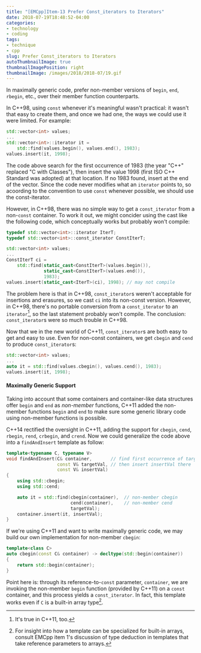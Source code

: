 ```yaml
---
title: "[EMCpp]Item-13 Prefer Const_iterators to Iterators"
date: 2018-07-19T18:48:52-04:00
categories:
- technology
- coding
tags:
- technique
- cpp
slug: Prefer Const_iterators to Iterators
autoThumbnailImage: true
thumbnailImagePosition: right
thumbnailImage: /images/2018/2018-07/19.gif
---
```


In maximally generic code, prefer non-member versions of `begin`, `end`, `rbegin`, etc., over their member function counterparts.
<!--more-->

In C++98, using `const` whenever it's meaningful wasn't practical: it wasn't that easy to create them, and once we had one, the ways we could use it were limited. For example:

```cpp
std::vector<int> values;
...
std::vector<int>::iterator it = 
    std::find(values.begin(), values.end(), 1983);
values.insert(it, 1998);
```

The code above search for the first occurrence of 1983 (the year "C++" replaced "C with Classes"), then insert the value 1998 (first ISO C++ Standard was adopted) at that location. If no 1983 found, insert at the end of the vector. Since the code never modifies what an `iterator` points to, so acoording to the convention to use `const` whenever possible, we should use the const-iterator. 

However, in C++98, there was no simple way to get a `const_iterator` from a non-`const` container. To work it out, we might concider using the cast like the following code, which conceptually works but probably won't compile:

```cpp
typedef std::vector<int>::iterator IterT;
typedef std::vector<int>::const_iterator ConstIterT;

std::vector<int> values;
...
ConstIterT ci = 
    std::find(static_cast<ConstIterT>(values.begin()),
              static_cast<ConstIterT>(values.end()),
              1983);
values.insert(static_cast<IterT>(ci), 1998); // may not compile
```

The problem here is that in C++98, `const_iterator`s weren't acceptable for insertions and erasures, so we cast `ci` into its non-const version. However, in C++98, there's no portable conversion from a `const_iterator` to an `iterator`[^1], so the last statement probably won't compile. The conclusion: `const_iterator`s were so much trouble in C++98.

Now that we in the new world of C++11, `const_iterator`s are both easy to get and easy to use. Even for non-const containers, we get `cbegin` and `cend` to produce `const_iterator`s:

```cpp
std::vector<int> values;
...
auto it = std::find(values.cbegin(), values.cend(), 1983);
values.insert(it, 1998);
```

#### Maximally Generic Support

Taking into account that some containers and container-like data structures offer `begin` and `end` as _non-member_ functions, C++11 added the non-member functions `begin` and `end` to make sure some generic library code using non-member functions is possible.

C++14 rectified the oversight in C++11, adding the support for `cbegin`, `cend`, `rbegin`, `rend`, `crbegin`, and `crend`. Now we could generalize the code above into a `findAndInsert` template as follow:

```cpp
template<typename C, typename V>
void findAndInsert(C& container,       // find first occurrence of targetVal in container
                   const V& targetVal, // then insert insertVal there
                   const V& insertVal)
{
    using std::cbegin;
    using std::cend;

    auto it = std::find(cbegin(container),  // non-member cbegin
                        cend(container),    // non-member cend
                        targetVal);
    container.insert(it, insertVal);
}
```

If we're using C++11 and want to write maximally generic code, we may build our own implementation for non-member `cbegin`:

```cpp
template<class C>
auto cbegin(const C& container) -> decltype(std::begin(container))
{
    return std::begin(container);
}
```

Point here is: through its reference-to-`const` parameter, `container`, we are invoking the non-member `begin` function (provided by C++11) on a `const` container, and this process yields a `const_iterator`. In fact, this template works even if `C` is a built-in array type[^2].

[^1]: It's true in C++11, too.
[^2]: For insight into how a template can be specialized for built-in arrays, consult EMCpp item 1's discussion of type deduction in templates that take reference parameters to arrays.
